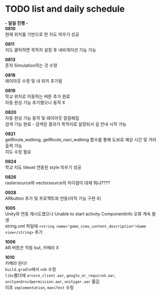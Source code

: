 # TODO list and daily schedule

**- 일일 진행 -**<br>
**0810**<br>
현재 위치를 기반으로 한 지도 띄우기 성공<br>

**0811**<br>
지도 클릭하면 목적지 설정 후 네비게이션 기능 가능<br>

**0813**<br>
혼자 Simulation하는 것 수정<br>

**0818**<br>
레이아웃 수정 및 내 위치 추가됨<br>

**0819**<br>
학교 위치로 이동하는 버튼 추가 완료<br>
자동 완성 기능 추가했으나 동작 X<br>

**0820**<br>
자동 완성 기능 동작 및 레이아웃 깔끔해짐<br>
검색 기능 완료 - 검색된 결과가 목적지로 설정되서 길 안내 시작 가능<br>

**0821**<br>
getRoute_walking, getRoute_navi_walking 함수를 통해 도보로 예상 시간 및 거리 출력 가능<br>
지도 수정 필요<br>

**0824**<br>
학교 지도 tileset 연동된 style 띄우기 성공<br>

**0826**<br>
rastersource와 vectorsource의 차이점이 대체 뭐냐????<br>

**0928**<br>
ARbutton 추가 및 프로젝트와 연동(아직 기능 구현 X)<br>

**1005**<br>
Unity와 연동 재시도했으나 Unable to start activity ComponentInfo 오류 계속 발생<br>
string.xml 파일에 `<string name="game_view_content_description">Game view</string>` 추가<br>

**1006**<br>
AR 버튼은 작동 but, 카메라 X<br>

**1010**<br>
카메라 된다!<br>
`build.gradle`에서 `ndk` 수정<br>
`libs`폴더에 `arcore_client.aar`, `google_ar_required.aar`, `unityandroidpermission.aar`, `unitygar.aar` 옮김<br>
이후 `implementation`, `manifest` 수정<br>